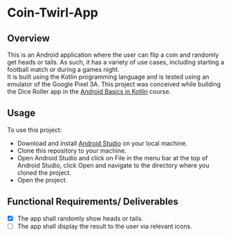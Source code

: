 # Coin-Twirl-App
## Overview
This is an Android application where the user can flip a coin and randomly get heads or tails. 
As such, it has a variety of use cases, including starting a football match or during a games night.  
It is built using the Kotlin programming language and is tested using an emulator of the Google Pixel 3A. This project was conceived while building
the Dice Roller app in the [Android Basics in Kotlin](https://developer.android.com/codelabs/basic-android-kotlin-training-dice-roller-images?continue=https%3A%2F%2Fdeveloper.android.com%2Fcourses%2Fpathways%2Fandroid-basics-kotlin-four%23codelab-https%3A%2F%2Fdeveloper.android.com%2Fcodelabs%2Fbasic-android-kotlin-training-dice-roller-images#0)
course.

## Usage
To use this project:  
* Download and install [Android Studio](https://developer.android.com/studio) on your local machine.
* Clone this repository to your machine.
* Open Android Studio and click on File in the menu bar at the top of Android Studio, click Open and navigate to the directory where you cloned the project.
* Open the project.

## Functional Requirements/ Deliverables
- [X] The app shall randomly show heads or tails.
- [ ] The app shall display the result to the user via relevant icons.
